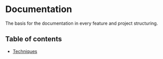 # Documentation

The basis for the documentation in every feature and project structuring.

## Table of contents

* [Techniques](https://git.hexalite.org/java-edition/tree/dev/next/docs/techniques)
